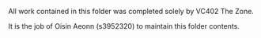 All work contained in this folder was completed solely by VC402 The Zone.

It is the job of Oisin Aeonn (s3952320) to maintain this folder contents.